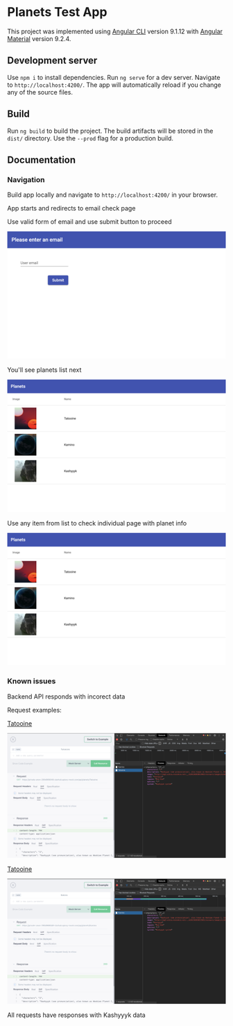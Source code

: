 # Planets Test App

This project was implemented using [Angular CLI](https://github.com/angular/angular-cli) version 9.1.12 with [Angular Material](https://material.angular.io/) version 9.2.4.

## Development server

Use `npm i` to install dependencies. Run `ng serve` for a dev server. Navigate to `http://localhost:4200/`. The app will automatically reload if you change any of the source files.

## Build

Run `ng build` to build the project. The build artifacts will be stored in the `dist/` directory. Use the `--prod` flag for a production build.

## Documentation

### Navigation

Build app locally and navigate to `http://localhost:4200/` in your browser.

App starts and redirects to email check page

Use valid form of email and use submit button to proceed

![Alt text](./src/assets/screenshots/email.png "Email validation")

You'll see planets list next

![Alt text](./src/assets/screenshots/list.png "Planets list")

Use any item from list to check individual page with planet info

![Alt text](./src/assets/screenshots/list.png "Planet info")


### Known issues 

Backend API responds with incorect data 

Request examples: 

[Tatooine](https://private-anon-290d969049-starhub.apiary-mock.com/api/planets/Tatooine)

![Alt text](./src/assets/screenshots/req1.png "Tatooine")

[Tatooine](https://private-anon-290d969049-starhub.apiary-mock.com/api/planets/Kamino)

![Alt text](./src/assets/screenshots/req2.png "Kamino")

All requests have responses with Kashyyyk data